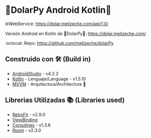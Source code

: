 # 💸DolarPy Android Kotlin💸
🌐WebService: https://dolar.melizeche.com/api/1.0/


Versión Android en Kotlin de 💸DolarPy💸: https://dolar.melizeche.com/

:octocat: Repo: https://github.com/melizeche/dolarPy

## Construido con 🛠️ (Build in)
* [AndroidStudio](https://developer.android.com/studio) - v4.2.2
* [Kotlin](https://kotlinlang.org) - Lenguaje/Language - v1.5.10
* [MVVM](https://es.wikipedia.org/wiki/Modelo–vista–modelo_de_vista) - Arquitectura/Architecture 👷

## Librerias Utilizadas 📚 (Libraries used)
* [RetroFit](https://square.github.io/retrofit/) - v2.9.0
* [ViewBinding](https://developer.android.com/topic/libraries/view-binding)
* [Coroutines](https://github.com/Kotlin/kotlinx.coroutines) - v1.3.6
* [Room](https://developer.android.com/jetpack/androidx/releases/room) - v2.3.0